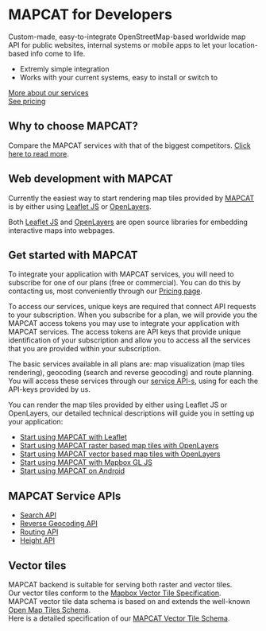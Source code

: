 # MAPCAT for Developers

Custom-made, easy-to-integrate OpenStreetMap-based worldwide map API for public websites, internal systems or mobile apps to let your location-based info come to life.
- Extremly simple integration
- Works with your current systems, easy to install or switch to

[More about our services](https://pro.mapcat.com/services/)  
[See pricing](https://pro.mapcat.com/planpricing/)

## Why to choose MAPCAT?

Compare the MAPCAT services with that of the biggest competitors. [Click here to read more](development-comparison/index.md).

## Web development with MAPCAT

Currently the easiest way to start rendering map tiles provided by [MAPCAT](https://mapcat.com) is by either using [Leaflet JS](http://leafletjs.com) or [OpenLayers](http://openlayers.org).

Both [Leaflet JS](http://leafletjs.com) and [OpenLayers](http://openlayers.org) are open source libraries for embedding interactive maps into webpages.

## Get started with MAPCAT

To integrate your application with MAPCAT services, you will need to subscribe for one of our plans (free or commercial). You can do this by contacting us, most conveniently through our [Pricing page](https://pro.mapcat.com/planpricing/).

To access our services, unique keys are required that connect API requests to your subscription. When you subscribe for a plan, we will provide you the MAPCAT access tokens you may use to integrate your application with MAPCAT services. The access tokens are API keys that provide unique identification of your subscription and allow you to access all the services that you are provided within your subscription.

The basic services available in all plans are: map visualization (map tiles rendering), geocoding (search and reverse geocoding) and route planning. You will access these services through our [service API-s](./index.html#mapcat-service-apis), using for each the API-keys provided by us.

You can render the map tiles provided by either using Leaflet JS or OpenLayers, our detailed technical descriptions will guide you in setting up your application:

* [Start using MAPCAT with Leaflet](development-frameworks/leaflet.md)
* [Start using MAPCAT raster based map tiles with OpenLayers](development-frameworks/openlayers.md)
* [Start using MAPCAT vector based map tiles with OpenLayers](development-frameworks/openlayers_vt.md)
* [Start using MAPCAT with Mapbox GL JS](development-frameworks/mapbox.md)
* [Start using MAPCAT on Android](development-frameworks/mapbox_android.md)

## MAPCAT Service APIs

* [Search API](./services/search.md)
* [Reverse Geocoding API](./services/reverse-geocoding.md)
* [Routing API](./services/routing.md)
* [Height API](./services/height.md)

## Vector tiles

MAPCAT backend is suitable for serving both raster and vector tiles.  
Our vector tiles conform to the [Mapbox Vector Tile Specification](https://www.mapbox.com/vector-tiles/specification/).  
MAPCAT vector tile data schema is based on and extends the well-known [Open Map Tiles Schema](https://openmaptiles.org/schema/).  
Here is a detailed specification of our [MAPCAT Vector Tile Schema](./vt-spec/vt-spec-01.md).
